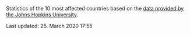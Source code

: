 
Statistics of the 10 most affected countries based on the [data provided by the Johns Hopkins University](https://github.com/CSSEGISandData/COVID-19).

Last updated: 25. March 2020 17:55

